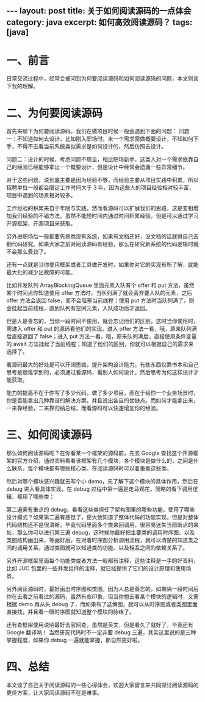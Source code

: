 ​---
layout: post
title: 关于如何阅读源码的一点体会
category: java
excerpt: 如何高效阅读源码？
tags: [java]
--- 


# 一、前言
日常交流过程中，经常会被问到为何要阅读源码和如何阅读源码的问题，本文则谈下我的理解。
#  二、为何要阅读源码
首先来聊下为何要阅读源码。我们在做项目时候一般会遇到下面的问题：
问题一：不知道如何去设计，比如刚入职场时，来一个需求需做概要设计，不知如何下手，不得不去看当前系统类似需求是如何设计的，然后仿照去设计。

问题二：设计的时候，考虑问题不周全，相比职场新手，这类人对一个需求依靠自己的经验已经能够拿出一个概要设计，但是设计中经常会遗漏一些异常细节。

对于这些问题，说到底主要是因为经验不够，而经验主要从项目实践中积累，所以招聘单位一般都会限定工作时间大于 3 年，因为这些人的项目经验相对较丰富，项目中遇到的场景相对较多。

工作经验的积累来自于年限与实践，然而看源码可以扩展我们的思路，这是变相增加我们经验的不错方法。虽然不能短时间内通过时间积累经验，但是可以通过学习开源框架、开源项目来获取。

另外进职场后一般都要先熟悉现有系统，如果有文档还好，没文档的话就得自己去翻代码研究。如果大家之前对阅读源码有经验，那么在研究新系统的代码逻辑时就不会那么费劲了。

还有一点就是当你使用框架或者工具做开发时，如果你对它的实现有所了解，就能最大化的减少出故障的可能。

比如并发队列 ArrayBlockingQueue 里面元素入队有个 offer 和 put 方法，虽然某个时间点你知道使用 offer 方法时，当队列满了就会丢弃要入队的元素，之后 offer 方法会返回 false，而不会阻塞当前线程；使用 put 方法时当队列满了，则会挂起当前线程，直到队列有空闲元素，入队成功后才返回。

但是人是善忘的，当你一段时间不使用，就会忘记他们的区别，这时当你使用时，需进入 offer 和 put 的源码看他们的实现。进入 offer 方法一看，哦，原来队列满后直接返回了 false；进入 put 方法一看，哦，原来队列满后，直接使用条件变量的 await 方法挂起了当前线程；知道了他们的区别，你就可以根据自己的需求来选择了。

看源码最大的好处是可以开阔思维，提升架构设计能力。有些东西仅靠书本和自己思考是很难学到的，必须通过看源码，看别人如何设计，然后思考为何这样设计才能获取。

能力的提高不在于你写了多少代码，做了多少项目，而在于给你一个业务场景时，你是否能拿出几种靠谱的解决方案，并且说出各自的优缺点。而如何才能拿出来，一来靠经验，二来靠归纳总结，而看源码可以快速增加你的经验。
# 三、如何阅读源码
那么如何阅读源码呢？在你看某一个框架的源码前，先去 Google 查找这个开源框架的官方介绍，通过资料看看该框架有几个模块，各个模块是做什么的，之间是什么联系，每个模块都有哪些核心类，在阅读源码时可以着重看这些类。

然后对哪个模块感兴趣就去写个小 demo，先了解下这个模块的具体作用，然后在 debug 进入看具体实现，在 debug 过程中第一遍是走马观花，简略的看下调用逻辑，都用了哪些类；

第二遍需有重点的 debug，看看这些类担任了架构图里的哪些功能，使用了哪些设计模式？如果第二遍有感觉了，便大致知道了整体代码的功能实现，但是对整体代码结构还不是很清晰，毕竟代码里面多个类来回调用，很容易迷失当前断点的来处，那么你可以进行第三遍 debug，这时候你最好把主要类的调用时序图、以及类图结构画出来，等画好后，在对着时序图分析调用流程，就可以清楚的知道类之间的调用关系，通过类图就可以知道类的功能、以及相互之间的依赖关系了。

另外开源框架里面每个功能类或者方法一般都有注释，这些注释是一手的好资料，比如 JUC 包里的一些并发组件的注释，就已经提供了它们的设计原理和使用场景。

另外阅读源码时，最好画出时序图和类图，因为人总是善忘的，如果隔一段时间后你在去看之前看过的源码，虽然有些印象，但当你想去看某个模块的逻辑时，又需根据 demo 再从头 debug 了，而如果有了这俩图，就可以从时序图或者类图里面直接找，并且看一眼时序图就知道整个模块的脉络了。

还有查框架使用说明最好去官网查，虽然是英文，但是看久了就好了，毕竟还有 Google 翻译呐！
当然研究代码时不一定非要 debug 三遍，其实这里说的是三种掌握程度，如果你 debug 一遍就能掌握，那自然更好啦。
# 四、总结
本文谈了自己关于阅读源码的一些心得体会，欢迎大家留言来共同探讨阅读源码的更佳方案，让大家阅读源码不在是难事。

